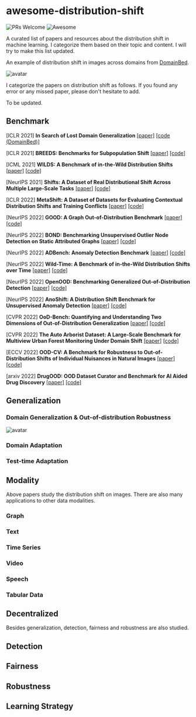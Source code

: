 # awesome-distribution-shift  
![PRs Welcome](https://img.shields.io/badge/PRs-Welcome-green) ![Awesome](https://awesome.re/badge.svg)

A curated list of papers and resources about the distribution shift in machine learning. I categorize them based on their topic and content. I will try to make this list updated.

An example of distribution shift in images across domains from [DomainBed](https://github.com/facebookresearch/DomainBed).

![avatar](https://github.com/weitianxin/awesome-distribution-shift/blob/main/example.png)

I categorize the papers on distribution shift as follows. If you found any error or any missed paper, please don't hesitate to add.

To be updated.

## Benchmark
[ICLR 2021] **In Search of Lost Domain Generalization** [[paper]](https://arxiv.org/abs/2007.01434) [[code (DomainBed)]](https://github.com/facebookresearch/DomainBed)

[ICLR 2021] **BREEDS: Benchmarks for Subpopulation Shift** [[paper]](https://arxiv.org/abs/2008.04859) [[code]](https://github.com/MadryLab/BREEDS-Benchmarks)

[ICML 2021] **WILDS: A Benchmark of in-the-Wild Distribution Shifts** [[paper]](https://arxiv.org/abs/2012.07421) [[code]](https://github.com/p-lambda/wilds)

[NeurIPS 2021] **Shifts: A Dataset of Real Distributional Shift Across Multiple Large-Scale Tasks** [[paper]](https://openreview.net/pdf?id=qM45LHaWM6E) [[code]](https://github.com/Shifts-Project/shifts)

[ICLR 2022] **MetaShift: A Dataset of Datasets for Evaluating Contextual Distribution Shifts and Training Conflicts** [[paper]](https://openreview.net/pdf?id=MTex8qKavoS) [[code]](https://metashift.readthedocs.io/en/latest/)

[NeurIPS 2022] **GOOD: A Graph Out-of-Distribution Benchmark** [[paper]](https://arxiv.org/abs/2206.08452) [[code]](https://github.com/divelab/GOOD)

[NeurIPS 2022] **BOND: Benchmarking Unsupervised Outlier Node Detection on Static Attributed Graphs** [[paper]](https://arxiv.org/abs/2206.10071) [[code]](https://github.com/pygod-team/pygod/tree/main/benchmark)

[NeurIPS 2022] **ADBench: Anomaly Detection Benchmark** [[paper]](https://arxiv.org/abs/2206.09426) [[code]](https://github.com/Minqi824/ADBench)

[NeurIPS 2022] **Wild-Time: A Benchmark of in-the-Wild Distribution Shifts over Time** [[paper]](https://arxiv.org/abs/2211.14238) [[code]](https://github.com/huaxiuyao/Wild-Time)

[NeurIPS 2022] **OpenOOD: Benchmarking Generalized Out-of-Distribution Detection** [[paper]](https://openreview.net/pdf?id=gT6j4_tskUt) [[code]](https://github.com/Jingkang50/OpenOOD)

[NeurIPS 2022] **AnoShift: A Distribution Shift Benchmark for Unsupervised Anomaly Detection** [[paper]](https://arxiv.org/abs/2206.15476) [[code]](https://github.com/bit-ml/anoshift)

[CVPR 2022] **OoD-Bench: Quantifying and Understanding Two Dimensions of Out-of-Distribution Generalization** [[paper]](https://arxiv.org/abs/2106.03721) [[code]](https://github.com/m-Just/OoD-Bench)

[CVPR 2022] **The Auto Arborist Dataset: A Large-Scale Benchmark for Multiview Urban Forest Monitoring Under Domain Shift** [[paper]](https://openaccess.thecvf.com/content/CVPR2022/papers/Beery_The_Auto_Arborist_Dataset_A_Large-Scale_Benchmark_for_Multiview_Urban_CVPR_2022_paper.pdf) [[code]](https://google.github.io/auto-arborist/)

[ECCV 2022] **OOD-CV: A Benchmark for Robustness to Out-of-Distribution Shifts of Individual Nuisances in Natural Images** [[paper]](https://www.ecva.net/papers/eccv_2022/papers_ECCV/papers/136680158.pdf) [[code]](https://github.com/eccv22-ood-workshop/ROBIN-dataset)

[arxiv 2022] **DrugOOD: OOD Dataset Curator and Benchmark for AI Aided Drug Discovery** [[paper]](https://arxiv.org/abs/2201.09637) [[code]](https://github.com/tencent-ailab/DrugOOD)



## Generalization

### Domain Generalization & Out-of-distribution Robustness
![avatar](https://github.com/weitianxin/awesome-distribution-shift/blob/main/dis%20shift.png)


### Domain Adaptation


### Test-time Adaptation

## Modality
Above papers study the distribution shift on images. There are also many applications to other data modalities.
### Graph

### Text

### Time Series

### Video

### Speech

### Tabular Data

## Decentralized

Besides generalization, detection, fairness and robustness are also studied.
## Detection

## Fairness

## Robustness

## Learning Strategy





